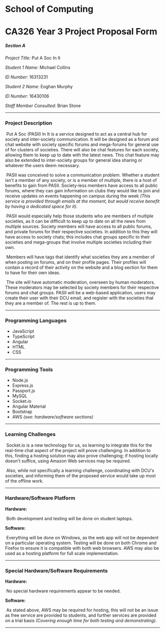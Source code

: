 # School of Computing

# CA326 Year 3 Project Proposal Form

##### Section A

_Project Title:_ 				Put A Soc In It



_Student 1 Name:_ 			Michael Collins 

_ID Number:_ 				16313231



_Student 2 Name:_ 			Eoghan Murphy			

_ID Number:_ 				16430106



_Staff Member Consulted:_ 	Brian Stone

___

### Project Description

​	Put A Soc (PASII) In It is a service designed to act as a central hub for society and inter-society communication. It will be designed as a forum and chat website with society specific forums and mega-forums for general use of for clusters of societies. There will also be chat features for each society, allowing them to keep up to date with the latest news. This chat feature may also be extended to inter-society groups for general idea sharing or whatever the users deem necessary.

​	PASII was conceived to solve a communication problem. Whether a student isn't a member of any society, or is a member of multiple, there is a host of benefits to gain from PASII.  Society-less members have access to all public forums, where they can gain information on clubs they would like to join and receive updates on events happening on campus during the week _(This service is provided through emails at the moment, but would receive benefit by having a dedicated space for it)_.

​	PASII would especially help those students who are members of multiple societies, as it can be difficult to keep up to date on all the news from multiple sources. Society members will have access to all public forums, and private forums for their respective societies. In addition to this they will have access to society chats; this includes chat groups specific to their societies and mega-groups that involve multiple societies including their own. 

​	Members will have tags that identify what societies they are a member of when posting on forums, and on their profile pages. Their profiles will contain a record of their activity on the website and a blog section for them to have for their own ideas.

​	The site will have automatic moderation, overseen by human moderators. These moderators may be selected by society members for their respective forums and chat groups. PASII will be a web-based application, users may create their user with their DCU email, and register with the societies that they are a member of. The rest is up to them.

___

### Programming Languages

- JavaScript
- TypeScript
- Angular
- HTML
- CSS

___

### Programming Tools

- Node.js
- Express.js
- Passport.js
- MySQL
- Socket.io
- Angular Material
- Bootstrap
- AWS _(see: hardware/software sections)_

___

### Learning Challenges

​	Socket.io is a new technology for us, so learning to integrate this for the real-time chat aspect of the project will prove challenging. In addition to this, finding a hosting solution may also prove challenging; if hosting locally doesn't suffice, using Amazon Web services may be required.

​	Also, while not specifically a learning challenge, coordinating with DCU's societies, and informing them of the proposed service would take up most of the offline work.

___

### Hardware/Software Platform

__Hardware:__ 

​	Both development and testing will be done on student laptops.

__Software:__

​	Everything will be done on Windows, as the web app will not be dependent on a particular operating system. Testing will be done on both Chrome and Firefox to ensure it is compatible with both web browsers. AWS may also be used as a hosting platform for full scale implementation.

___

### Special Hardware/Software Requirements

__Hardware:__ 

​	No special hardware requirements appear to be needed.

__Software:__

​	As stated above, AWS may be required for hosting, this will not be an issue as free service are provided to students, and further services are provided on a trial basis _(Covering enough time for both testing and demonstrating)_.

___

